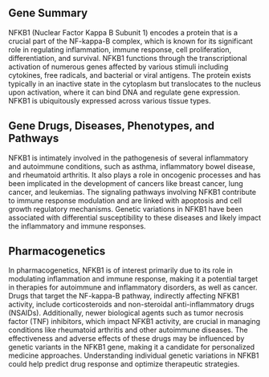 ## Gene Summary
NFKB1 (Nuclear Factor Kappa B Subunit 1) encodes a protein that is a crucial part of the NF-kappa-B complex, which is known for its significant role in regulating inflammation, immune response, cell proliferation, differentiation, and survival. NFKB1 functions through the transcriptional activation of numerous genes affected by various stimuli including cytokines, free radicals, and bacterial or viral antigens. The protein exists typically in an inactive state in the cytoplasm but translocates to the nucleus upon activation, where it can bind DNA and regulate gene expression. NFKB1 is ubiquitously expressed across various tissue types.

## Gene Drugs, Diseases, Phenotypes, and Pathways
NFKB1 is intimately involved in the pathogenesis of several inflammatory and autoimmune conditions, such as asthma, inflammatory bowel disease, and rheumatoid arthritis. It also plays a role in oncogenic processes and has been implicated in the development of cancers like breast cancer, lung cancer, and leukemias. The signaling pathways involving NFKB1 contribute to immune response modulation and are linked with apoptosis and cell growth regulatory mechanisms. Genetic variations in NFKB1 have been associated with differential susceptibility to these diseases and likely impact the inflammatory and immune responses.

## Pharmacogenetics
In pharmacogenetics, NFKB1 is of interest primarily due to its role in modulating inflammation and immune response, making it a potential target in therapies for autoimmune and inflammatory disorders, as well as cancer. Drugs that target the NF-kappa-B pathway, indirectly affecting NFKB1 activity, include corticosteroids and non-steroidal anti-inflammatory drugs (NSAIDs). Additionally, newer biological agents such as tumor necrosis factor (TNF) inhibitors, which impact NFKB1 activity, are crucial in managing conditions like rheumatoid arthritis and other autoimmune diseases. The effectiveness and adverse effects of these drugs may be influenced by genetic variants in the NFKB1 gene, making it a candidate for personalized medicine approaches. Understanding individual genetic variations in NFKB1 could help predict drug response and optimize therapeutic strategies.